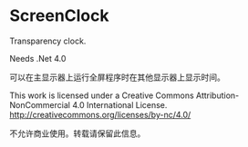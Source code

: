 ScreenClock
==============
Transparency clock.

Needs .Net 4.0

可以在主显示器上运行全屏程序时在其他显示器上显示时间。

This work is licensed under a Creative Commons Attribution-NonCommercial 4.0 International License.
http://creativecommons.org/licenses/by-nc/4.0/

不允许商业使用。转载请保留此信息。
